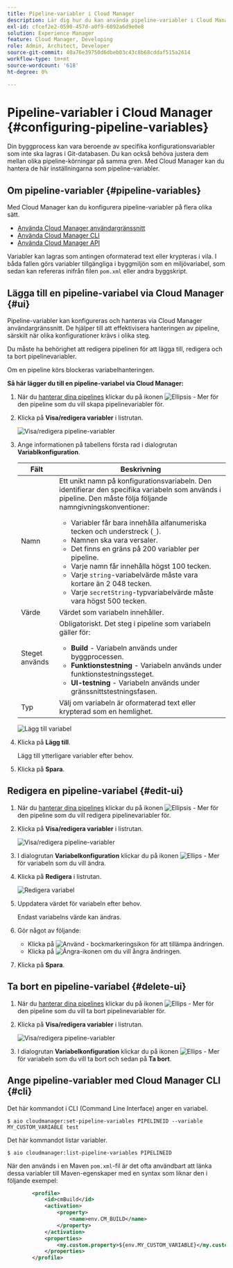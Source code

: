 ```yaml
---
title: Pipeline-variabler i Cloud Manager
description: Lär dig hur du kan använda pipeline-variabler i Cloud Manager för att hantera specifika konfigurationsvariabler för ditt bygge.
exl-id: cfcef2e2-0590-457d-a0f9-6092a6d9e0e8
solution: Experience Manager
feature: Cloud Manager, Developing
role: Admin, Architect, Developer
source-git-commit: 40a76e39750d6dbeb03c43c8b68cddaf515a2614
workflow-type: tm+mt
source-wordcount: '618'
ht-degree: 0%

---
```


# Pipeline-variabler i Cloud Manager {#configuring-pipeline-variables}

Din byggprocess kan vara beroende av specifika konfigurationsvariabler som inte ska lagras i Git-databasen. Du kan också behöva justera dem mellan olika pipeline-körningar på samma gren. Med Cloud Manager kan du hantera de här inställningarna som pipeline-variabler.

## Om pipeline-variabler {#pipeline-variables}

Med Cloud Manager kan du konfigurera pipeline-variabler på flera olika sätt.

* [Använda Cloud Manager användargränssnitt](#ui)
* [Använda Cloud Manager CLI](#cli)
* [Använda Cloud Manager API](https://developer.adobe.com/experience-cloud/cloud-manager/reference/api/#tag/Variables/operation/getPipelineVariables)

Variabler kan lagras som antingen oformaterad text eller krypteras i vila. I båda fallen görs variabler tillgängliga i byggmiljön som en miljövariabel, som sedan kan refereras inifrån filen `pom.xml` eller andra byggskript.

## Lägga till en pipeline-variabel via Cloud Manager {#ui}

Pipeline-variabler kan konfigureras och hanteras via Cloud Manager användargränssnitt. De hjälper till att effektivisera hanteringen av pipeline, särskilt när olika konfigurationer krävs i olika steg.

Du måste ha behörighet att redigera pipelinen för att lägga till, redigera och ta bort pipelinevariabler.

Om en pipeline körs blockeras variabelhanteringen.

**Så här lägger du till en pipeline-variabel via Cloud Manager:**

1. När du [hanterar dina pipelines](/help/implementing/cloud-manager/configuring-pipelines/managing-pipelines.md) klickar du på ikonen ![Ellipsis - Mer](https://spectrum.adobe.com/static/icons/workflow_18/Smock_More_18_N.svg) för den pipeline som du vill skapa pipelinevariabler för.

1. Klicka på **Visa/redigera variabler** i listrutan.

   ![Visa/redigera pipeline-variabler](/help/implementing/cloud-manager/assets/pipeline-variables-view-edit.png)

1. Ange informationen på tabellens första rad i dialogrutan **Variablkonfiguration**.

   | Fält | Beskrivning |
   | --- | --- |
   | Namn | Ett unikt namn på konfigurationsvariabeln. Den identifierar den specifika variabeln som används i pipeline. Den måste följa följande namngivningskonventioner:<ul><li>Variabler får bara innehålla alfanumeriska tecken och understreck (`_`).</li><li>Namnen ska vara versaler.</li><li>Det finns en gräns på 200 variabler per pipeline.</li><li>Varje namn får innehålla högst 100 tecken.</li><li>Varje `string`-variabelvärde måste vara kortare än 2 048 tecken.</li><li>Varje `secretString`-typvariabelvärde måste vara högst 500 tecken.</li></ul> |
   | Värde | Värdet som variabeln innehåller. |
   | Steget används | Obligatoriskt. Det steg i pipeline som variabeln gäller för:<ul><li>**Build** - Variabeln används under byggprocessen.</li><li>**Funktionstestning** - Variabeln används under funktionstestningssteget.</li><li>**UI-testning** - Variabeln används under gränssnittstestningsfasen.</li></ul> |
   | Typ | Välj om variabeln är oformaterad text eller krypterad som en hemlighet. |

   ![Lägg till variabel](/help/implementing/cloud-manager/assets/pipeline-variables-add-variable.png)

1. Klicka på **Lägg till**.

   Lägg till ytterligare variabler efter behov.

1. Klicka på **Spara**.

## Redigera en pipeline-variabel {#edit-ui}

1. När du [hanterar dina pipelines](/help/implementing/cloud-manager/configuring-pipelines/managing-pipelines.md) klickar du på ikonen ![Ellipsis - Mer](https://spectrum.adobe.com/static/icons/workflow_18/Smock_More_18_N.svg) för den pipeline som du vill redigera pipelinevariabler för.

1. Klicka på **Visa/redigera variabler** i listrutan.

   ![Visa/redigera pipeline-variabler](/help/implementing/cloud-manager/assets/pipeline-variables-view-edit.png)

1. I dialogrutan **Variabelkonfiguration** klickar du på ikonen ![Ellips - Mer](https://spectrum.adobe.com/static/icons/workflow_18/Smock_More_18_N.svg) för variabeln som du vill ändra.

1. Klicka på **Redigera** i listrutan.

   ![Redigera variabel](/help/implementing/cloud-manager/assets/pipeline-variables-edit.png)

1. Uppdatera värdet för variabeln efter behov.

   Endast variabelns värde kan ändras.

1. Gör något av följande:

   * Klicka på ![Använd - bockmarkeringsikon](https://spectrum.adobe.com/static/icons/workflow_18/Smock_Checkmark_18_N.svg) för att tillämpa ändringen.
   * Klicka på ![Ångra-ikonen](https://spectrum.adobe.com/static/icons/workflow_18/Smock_Undo_18_N.svg) om du vill ångra ändringen.

1. Klicka på **Spara**.


## Ta bort en pipeline-variabel {#delete-ui}

1. När du [hanterar dina pipelines](/help/implementing/cloud-manager/configuring-pipelines/managing-pipelines.md) klickar du på ikonen ![Ellips - Mer](https://spectrum.adobe.com/static/icons/workflow_18/Smock_More_18_N.svg) för den pipeline som du vill ta bort pipelinevariabler för.

1. Klicka på **Visa/redigera variabler** i listrutan.

   ![Visa/redigera pipeline-variabler](/help/implementing/cloud-manager/assets/pipeline-variables-view-edit.png)

1. I dialogrutan **Variabelkonfiguration** klickar du på ikonen ![Ellips - Mer](https://spectrum.adobe.com/static/icons/workflow_18/Smock_More_18_N.svg) för variabeln som du vill ta bort och sedan på **Ta bort**.

## Ange pipeline-variabler med Cloud Manager CLI {#cli}

Det här kommandot i CLI (Command Line Interface) anger en variabel.

```shell
$ aio cloudmanager:set-pipeline-variables PIPELINEID --variable MY_CUSTOM_VARIABLE test
```

Det här kommandot listar variabler.

```shell
$ aio cloudmanager:list-pipeline-variables PIPELINEID
```

När den används i en Maven `pom.xml`-fil är det ofta användbart att länka dessa variabler till Maven-egenskaper med en syntax som liknar den i följande exempel:

```xml
        <profile>
            <id>cmBuild</id>
            <activation>
                <property>
                    <name>env.CM_BUILD</name>
                </property>
            </activation>
            <properties>
                <my.custom.property>${env.MY_CUSTOM_VARIABLE}</my.custom.property> 
            </properties>
        </profile>
```
